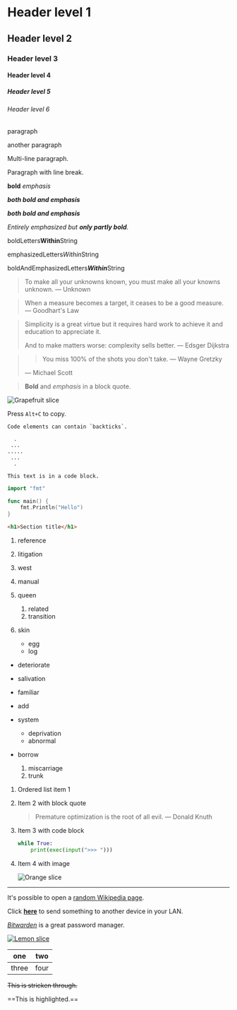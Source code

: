 # Header level 1

## Header level 2

### Header level 3

#### Header level 4

##### Header level 5

###### Header level 6

paragraph

another paragraph

Multi-line paragraph.

Paragraph with 
line break.

**bold** *emphasis*

***both bold and emphasis***

***both bold and emphasis***

*Entirely emphasized but **only partly bold**.*

boldLetters**Within**String

emphasizedLetters*Within*String

boldAndEmphasizedLetters***Within***String

> To make all your unknowns known, you must make all your knowns unknown. — Unknown

> When a measure becomes a target, it ceases to be a good measure. — Goodhart's Law

> Simplicity is a great virtue but it requires hard work to achieve it and education to appreciate it.
>
> And to make matters worse: complexity sells better. — Edsger Dijkstra

> > You miss 100% of the shots you don't take. — Wayne Gretzky
>
> — Michael Scott

> **Bold** and *emphasis* in a block quote.

![Grapefruit slice](grapefruit-slice.jpg)

Press `Alt+C` to copy.

``Code elements can contain `backticks`.``

```
  .
 ...
.....
 ...
  .
```

```
This text is in a code block.
```

```go
import "fmt"

func main() {
    fmt.Println("Hello")
}
```

```html
<h1>Section title</h1>
```

1. reference
2. litigation
3. west

1. manual
2. queen
    1. related
    2. transition
3. skin
    - egg
    - log

- deteriorate
- salivation
- familiar

- add
- system
    - deprivation
    - abnormal
- borrow
    1. miscarriage
    2. trunk

1. Ordered list item 1
2. Item 2 with block quote
    
    > Premature optimization is the root of all evil. — Donald Knuth
    
3. Item 3 with code block
    
    ```python
    while True:
        print(exec(input(">>> ")))
    ```
    
4. Item 4 with image
    
    ![Orange slice](orange-slice.jpg)

* * *

It's possible to open a [random Wikipedia page](https://en.wikipedia.org/wiki/Special:Random).

Click **[here](https://pairdrop.net/)** to send something to another device in your LAN.

*[Bitwarden](https://bitwarden.com/)* is a great password manager.

[![Lemon slice](lemon-slice.jpg)](zombo.com)

| one | two |
| --- | --- |
| three | four |

~~This is stricken through.~~

==This is highlighted.==

